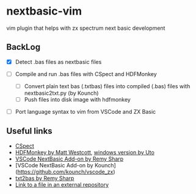 # nextbasic-vim
vim plugin that helps with zx spectrum next basic development


BackLog
-------

  
  - [x] Detect .bas files as nextbasic files
  - [ ] Compile and run .bas files with CSpect and HDFMonkey
    * [ ] Convert plain text bas (.txtbas) files into compiled (.bas) files with nextbasic2txt.py (by Kounch)
    * [ ] Push files into disk image with hdfmonkey
  - [ ] Port language syntax to vim from VSCode and ZX Basic




Useful links
------------

  * [CSpect](http://dailly.blogspot.com/)
  * [HDFMonkey by Matt Westcott](https://github.com/gasman/hdfmonkey), [windows version by Uto](https://uto.speccy.org) 
  * [VSCode NextBasic Add-on by Remy Sharp](https://github.com/remy/vscode-nextbasic)
  * [VSCode NextBasic Add-on by Kounch] (https://github.com/kounch/vscode_zx)
  * [txt2bas by Remy Sharp](https://github.com/remy/txt2bas)
  * [Link to a file in an external repository](https://stackoverflow.com/questions/15844542/git-symlink-reference-to-a-file-in-an-external-repository/27770463#27770463)
